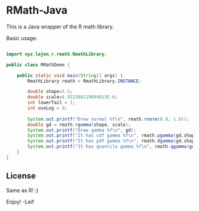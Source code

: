 RMath-Java
==========

This is a Java wrapper of the R math library.

Basic usage: 
  
```java

import xyz.lejon.r.rmath.RmathLibrary;

public class RMathDemo {

	public static void main(String[] args) {
		RmathLibrary rmath = RmathLibrary.INSTANCE;

		double shape=5.5;
		double scale=4.931580119094013E-6;
		int lowerTail = 1;
		int useLog = 0; 
		
		System.out.printf("Drew normal %f\n", rmath.rnorm(0.0, 1.0));
		double gd = rmath.rgamma(shape, scale);
	    System.out.printf("Drew gamma %f\n", gd);
	    System.out.printf("It has cdf gamma %f\n", rmath.pgamma(gd,shape,scale,lowerTail,useLog));
	    System.out.printf("It has pdf gamma %f\n", rmath.dgamma(gd,shape,scale,useLog));
	    System.out.printf("It has quantile gamma %f\n", rmath.qgamma(gd, shape, scale,lowerTail,useLog));
	}
}
```

## License

Same as R! :)

Enjoy!
-Leif
  